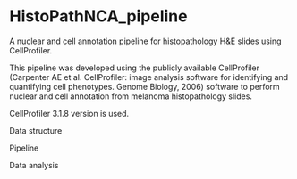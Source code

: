 # HistoPathNCA_pipeline
A nuclear and cell annotation pipeline for histopathology H&amp;E slides using CellProfiler.

This pipeline was developed using the publicly available CellProfiler (Carpenter AE et al. CellProfiler: image analysis software for identifying and 
quantifying cell phenotypes. Genome Biology, 2006) software to perform nuclear and cell annotation from melanoma histopathology slides. 

CellProfiler 3.1.8 version is used. 

Data structure

Pipeline

Data analysis

